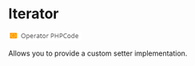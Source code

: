# Iterator

![Setting](../../../img/gridconfig/operator_phpcode_symbol.png)

Allows you to provide a custom setter implementation.

